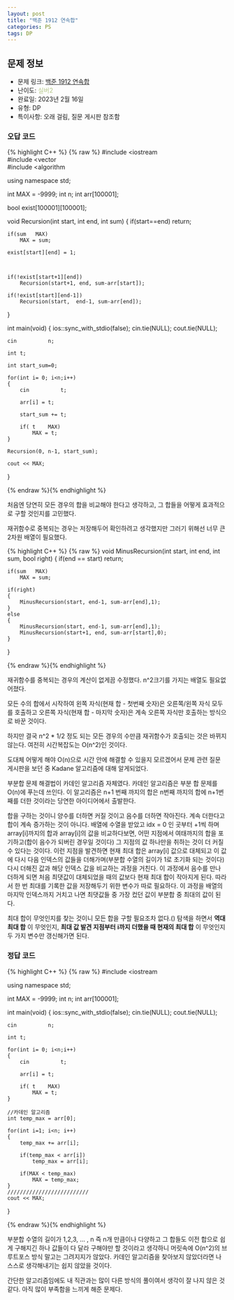 ```yaml
---
layout: post
title: "백준 1912 연속합"
categories: PS
tags: DP
---
```


## 문제 정보
- 문제 링크: [백준 1912 연속합](https://www.acmicpc.net/problem/1912)
- 난이도: <span style="color:#B5C78A">실버2</span>
- 완료일: 2023년 2월 16일
- 유형: DP
- 특이사항: 오래 걸림, 질문 게시판 참조함

### 오답 코드

{% highlight C++ %} {% raw %}
#include <iostream	
#include <vector	
#include <algorithm	

using namespace std;

int MAX = -9999;
int n;
int arr[100001];

bool exist[100001][100001];

void Recursion(int start, int end, int sum)
{
	if(start==end)
		return;

	if(sum 	 MAX)
		MAX = sum;
	
	exist[start][end] = 1;
	
		
	
	if(!exist[start+1][end])
		Recursion(start+1, end, sum-arr[start]);

	if(!exist[start][end-1])
		Recursion(start,  end-1, sum-arr[end]);
}

int main(void)
{ 
	ios::sync_with_stdio(false); cin.tie(NULL); cout.tie(NULL);
	
	cin 		 n;	
	
	int t;
	
	int start_sum=0;
	
	for(int i= 0; i<n;i++)
	{
		cin 		 t;
		
		arr[i] = t;
		
		start_sum += t;
		
		if( t 	 MAX)
			MAX = t;		
	}
	
	Recursion(0, n-1, start_sum);
		
	cout << MAX;
}

{% endraw %}{% endhighlight %}

처음엔 당연히 모든 경우의 합을 비교해야 한다고 생각하고, 그 합들을 어떻게 효과적으로 구할 것인지를 고민했다.

재귀함수로 중복되는 경우는 저장해두어 확인하려고 생각했지만 그러기 위해선 너무 큰 2차원 배열이 필요했다.

{% highlight C++ %} {% raw %}
void MinusRecursion(int start, int end, int sum, bool right)
{
	if(end == start)
		return;
	
	if(sum 	 MAX)
		MAX = sum;
	
	if(right)
	{
		MinusRecursion(start, end-1, sum-arr[end],1);
	}
	else
	{
		MinusRecursion(start, end-1, sum-arr[end],1);
		MinusRecursion(start+1, end, sum-arr[start],0);
	}
}

{% endraw %}{% endhighlight %}

재귀함수를 중복되는 경우의 계산이 없게끔 수정했다. n^2크기를 가지는 배열도 필요없어졌다.

모든 수의 합에서 시작하여 왼쪽 자식(현재 합 - 첫번째 숫자)은 오른쪽/왼쪽 자식 모두를 호출하고 오른쪽 자식(현재 합 - 마지막 숫자)은 계속 오른쪽 자식만 호출하는 방식으로 바꾼 것이다.

하지만 결국 n^2 * 1/2 정도 되는 모든 경우의 수만큼 재귀함수가 호출되는 것은 바뀌지 않는다. 여전히 시간복잡도는 O(n^2)인 것이다.

도대체 어떻게 해야 O(n)으로 시간 안에 해결할 수 있을지 모르겠어서 문제 관련 질문 게시판을 보던 중 Kadane 알고리즘에 대해 알게되었다.

부분합 문제 해결법이 카데인 알고리즘 자체였다. 카데인 알고리즘은 부분 합 문제를 O(n)에 푸는데 쓰인다. 이 알고리즘은 n+1 번째 까지의 합은 n번째 까지의 합에 n+1번째를 더한 것이라는 당연한 아이디어에서 출발한다.

합을 구하는 것이니 양수를 더하면 커질 것이고 음수를 더하면 작아진다. 계속 더한다고 합이 계속 증가하는 것이 아니다. 배열에 수열을 받았고 idx = 0 인 곳부터 +1씩 하며 array[i]까지의 합과 array[i]의 값을 비교하다보면, 어떤 지점에서 여태까지의 합을 포기하고(합이 음수가 되버린 경우일 것이다) 그 지점의 값 하나만을 취하는 것이 더 커질 수 있다는 것이다. 이런 지점을 발견하면 현재 최대 합은 array[i] 값으로 대체되고 이 값에 다시 다음 인덱스의 값들을 더해가며(부분합 수열의 길이가 1로 초기화 되는 것이다) 다시 더해진 값과 해당 인덱스 값을 비교하는 과정을 거친다. 이 과정에서 음수를 만나 더하게 되면 처음 최댓값이 대체되었을 때의 값보다 현재 최대 합이 작아지게 된다. 따라서 한 번 최대를 기록한 값을 저장해두기 위한 변수가 따로 필요하다. 이 과정을 배열의 마지막 인덱스까지 거치고 나면 최댓값들 중 가장 컸던 값이 부분합 중 최대의 값이 된다.

최대 합이 무엇인지를 찾는 것이니 모든 합을 구할 필요조차 없다.() 탐색을 하면서 **역대 최대 합** 이 무엇인지, **최대 값 발견 지점부터** **i까지 더했을 때 현재의 최대 합** 이 무엇인지 두 가지 변수만 갱신해가면 된다.

### 정답 코드

{% highlight C++ %} {% raw %}
#include <iostream	

using namespace std;

int MAX = -9999;
int n;
int arr[100001];

int main(void)
{ 
	ios::sync_with_stdio(false); cin.tie(NULL); cout.tie(NULL);
	
	
	cin 		 n;	
	
	int t;
	
	for(int i= 0; i<n;i++)
	{
		cin 		 t;
		
		arr[i] = t;
		
		if( t 	 MAX)
			MAX = t;		
	}
	
	//카데인 알고리즘
	int temp_max = arr[0];
	
	for(int i=1; i<n; i++)
	{	
		temp_max += arr[i];
		
		if(temp_max < arr[i])
			temp_max = arr[i];
		
		if(MAX < temp_max)
			MAX = temp_max;
	}
	//////////////////////////
	cout << MAX;
}

{% endraw %}{% endhighlight %}

부분합 수열의 길이가 1,2,3, … , n 즉 n개 만큼이나 다양하고 그 합들도 이전 합으로 쉽게 구해지긴 하나 값들이 다 달라 구해야만 할 것이라고 생각하니 머릿속에 O(n^2)의 브루트포스 방식 말고는 그려지지가 않았다. 카데인 알고리즘을 찾아보지 않았더라면 나 스스로 생각해내기는 쉽지 않았을 것이다. 

간단한 알고리즘임에도 내 직관과는 많이 다른 방식의 풀이여서 생각이 잘 나지 않은 것 같다. 아직 많이 부족함을 느끼게 해준 문제다.
